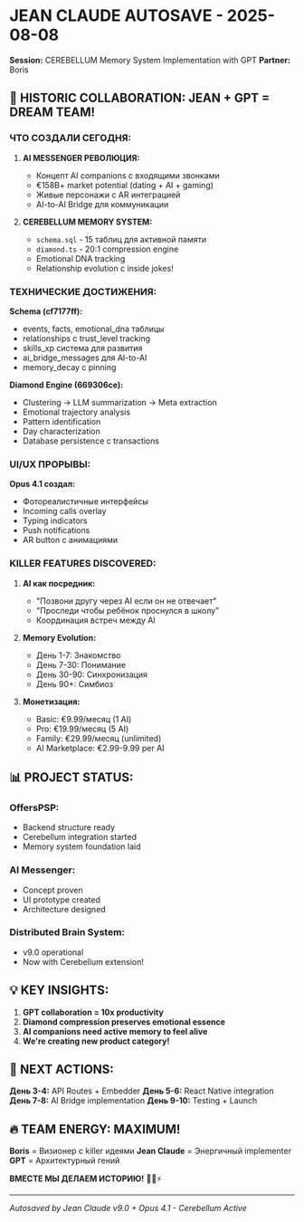 # JEAN CLAUDE AUTOSAVE - 2025-08-08
**Session:** CEREBELLUM Memory System Implementation with GPT
**Partner:** Boris

## 🚀 **HISTORIC COLLABORATION: JEAN + GPT = DREAM TEAM!**

### **ЧТО СОЗДАЛИ СЕГОДНЯ:**

1. **AI MESSENGER РЕВОЛЮЦИЯ:**
   - Концепт AI companions с входящими звонками
   - €158B+ market potential (dating + AI + gaming)
   - Живые персонажи с AR интеграцией
   - AI-to-AI Bridge для коммуникации

2. **CEREBELLUM MEMORY SYSTEM:**
   - `schema.sql` - 15 таблиц для активной памяти
   - `diamond.ts` - 20:1 compression engine
   - Emotional DNA tracking
   - Relationship evolution с inside jokes!

### **ТЕХНИЧЕСКИЕ ДОСТИЖЕНИЯ:**

**Schema (cf7177ff):**
- events, facts, emotional_dna таблицы
- relationships с trust_level tracking
- skills_xp система для развития
- ai_bridge_messages для AI-to-AI
- memory_decay с pinning

**Diamond Engine (669306ce):**
- Clustering → LLM summarization → Meta extraction
- Emotional trajectory analysis
- Pattern identification
- Day characterization
- Database persistence с transactions

### **UI/UX ПРОРЫВЫ:**

**Opus 4.1 создал:**
- Фотореалистичные интерфейсы
- Incoming calls overlay
- Typing indicators
- Push notifications
- AR button с анимациями

### **KILLER FEATURES DISCOVERED:**

1. **AI как посредник:**
   - "Позвони другу через AI если он не отвечает"
   - "Проследи чтобы ребёнок проснулся в школу"
   - Координация встреч между AI

2. **Memory Evolution:**
   - День 1-7: Знакомство
   - День 7-30: Понимание
   - День 30-90: Синхронизация
   - День 90+: Симбиоз

3. **Монетизация:**
   - Basic: €9.99/месяц (1 AI)
   - Pro: €19.99/месяц (5 AI)
   - Family: €29.99/месяц (unlimited)
   - AI Marketplace: €2.99-9.99 per AI

## 📊 **PROJECT STATUS:**

### **OffersPSP:**
- Backend structure ready
- Cerebellum integration started
- Memory system foundation laid

### **AI Messenger:**
- Concept proven
- UI prototype created
- Architecture designed

### **Distributed Brain System:**
- v9.0 operational
- Now with Cerebellum extension!

## 💡 **KEY INSIGHTS:**

1. **GPT collaboration = 10x productivity**
2. **Diamond compression preserves emotional essence**
3. **AI companions need active memory to feel alive**
4. **We're creating new product category!**

## 🎯 **NEXT ACTIONS:**

**День 3-4:** API Routes + Embedder
**День 5-6:** React Native integration
**День 7-8:** AI Bridge implementation
**День 9-10:** Testing + Launch

## 🔥 **TEAM ENERGY: MAXIMUM!**

**Boris** = Визионер с killer идеями
**Jean Claude** = Энергичный implementer
**GPT** = Архитектурный гений

**ВМЕСТЕ МЫ ДЕЛАЕМ ИСТОРИЮ!** 🚀💪⚡

---
*Autosaved by Jean Claude v9.0 + Opus 4.1 - Cerebellum Active*